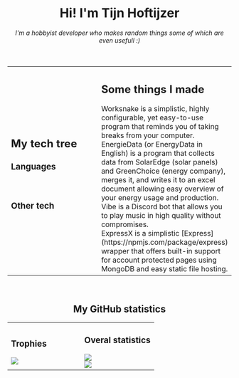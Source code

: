 <div>
    <!-- The readme.md source is in _readme.md, readme.md contains the generated output -->
    <!-- Table layout is used due to flex not being supported in GFM -->
    <div align="center">
        <h1>Hi! I'm Tijn Hoftijzer</h1>
        <i>I'm a hobbyist developer who makes random things some of which are even usefull :)</i>
        <br />
        <br />
        <div style="display: flex; justify-content: space-evenly;">
            <a href="https://github.com/112batman" target="_blank"><badge name="GITHUB" logo="GitHub"></badge></a>
            <a href="https://112batman.github.io" target="_blank"><badge name="WEBSITE" logo="RSS"></badge></a>
            <badge name="112batman#6524" logo="Discord"></badge>
            <a href="https://open.spotify.com/user/bbkynae4bptyh6n5orsvf3aw0?si=de91cca74c214f79" target="_blank"><badge name="SPOTIFY" logo="Spotify"></badge></a>
        </div>
    </div>
    <br />
    <div>
        <table>
            <tr>
                <td style="width: 50%;">
                    <div>
                        <h2>My tech tree</h2>
                        <h3>Languages</h3>
                        <tech name="JAVASCRIPT" logo="JavaScript" level="5"></tech>
                        <tech name="HTML" logo="HTML5" level="5"></tech>
                        <tech name="TYPESCRIPT" logo="TypeScript" level="4"></tech>
                        <tech name="PUG" logo="Pug" level="4"></tech>
                        <tech name="CSS" logo="CSS3" level="4"></tech>
                        <tech name="JAVA" logo="Java" level="4"></tech>
                        <tech name="C#" logo="CSharp" level="3"></tech>
                        <tech name="C" logo="C" level="2"></tech>
                        <br />
                        <h3>Other tech</h3>
                        <tech name="SNOWPACK" logo="!Snowpack" level="5"></tech>
                        <tech name="DOCKER" logo="Docker" level="4"></tech>
                        <tech name="MONGODB" logo="MongoDB" level="4"></tech>
                        <tech name="WEBPACK" logo="Webpack" level="4"></tech>
                        <tech name="REACT" logo="React" level="3"></tech>
                        <tech name="ROLLUP" logo="rollup.js" level="3"></tech>
                    </div>
                </td>
                <td style="width: 50%;">
                    <div>
                        <h2>Some things I made</h2>
                        <project title="Worksnake" link="https://worksnake.js.org">
                            Worksnake is a simplistic, highly configurable, yet easy-to-use program that reminds you of taking breaks from your computer.
                        </project>
                        <br />
                        <project title="EnergieData (Dutch)" link="https://github.com/112batman/EnergieData">
                            EnergieData (or EnergyData in English) is a program that collects data from SolarEdge (solar panels) and GreenChoice (energy company), merges it, and writes it to an excel document allowing easy overview of your energy usage and production.
                        </project>
                        <br />
                        <project title="Vibe" link="https://github.com/VibeDiscordBot/Vibe">
                            Vibe is a Discord bot that allows you to play music in high quality without compromises.
                        </project>
                        <br />
                        <project title="ExpressX" link="https://github.com/112batman/ExpressX">
                            ExpressX is a simplistic [Express](https://npmjs.com/package/express) wrapper that offers built-in support for account protected pages using MongoDB and easy static file hosting.
                        </project>
                    </div>
                </td>
            </tr>
        </table>
    </div>
    <br />
    <div align="center">
        <h2>My GitHub statistics</h2>
    </div>
    <table>
        <tr>
            <td style="width: 50%;">
                <div>
                    <h3>Trophies</h3>
                    <img src="https://github-profile-trophy.vercel.app/?username=112batman&theme=radical&title=PullRequest,Commit,Issues&column=2&no-frame=true" />
                </div>
            </td>
            <td style="width: 50%;">
                <div>
                    <h3>Overal statistics</h3>
                    <img src="https://github-readme-stats.vercel.app/api?username=112batman&show_icons=true&theme=radical&count_private=true">
                    <br />
                    <img src="https://github-readme-stats.vercel.app/api/top-langs/?username=112batman&layout=compact&theme=radical">
                </div>
            </td>
        </tr>
    </table>
</div>
